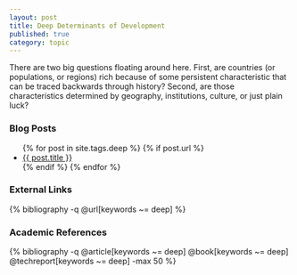 ```yaml
---
layout: post
title: Deep Determinants of Development
published: true
category: topic
---
```


There are two big questions floating around here. First, are countries (or populations, or regions) rich because of some persistent characteristic that can be traced backwards through history? Second, are those characteristics determined by geography, institutions, culture, or just plain luck? 

### Blog Posts
<div class="posts">
<ul>
  {% for post in site.tags.deep %}
    {% if post.url %}
        <li>
         <a id="post-link-trans" class="post-link" href="{{ post.url | prepend: site.baseurl }}">
            {{ post.title }}
          </a>
        </li>
    {% endif %}
  {% endfor %}
</ul>
</div>

### External Links

{% bibliography -q @url[keywords ~= deep] %}

### Academic References

{% bibliography -q @article[keywords ~= deep] @book[keywords ~= deep] @techreport[keywords ~= deep] -max 50 %}
